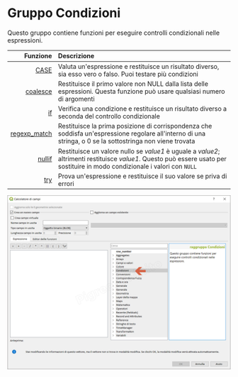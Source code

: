 # Gruppo Condizioni

Questo gruppo contiene funzioni per eseguire controlli condizionali nelle espressioni. 

| Funzione  | Descrizione|
|----------:|:-----------|
|[CASE](case.md)|	Valuta un'espressione e restituisce un risultato diverso, sia esso vero o falso. Puoi testare più condizioni|
|[coalesce](coalesce.md)|Restituisce il primo valore non NULL dalla lista delle espressioni. Questa funzione può usare qualsiasi numero di argomenti|
|[if](if.md)|	Verifica una condizione e restituisce un risultato diverso a seconda del controllo condizionale
|[regexp_match](regexp_match.md)|Restituisce la prima posizione di corrispondenza che soddisfa un'espressione regolare all'interno di una stringa, o 0 se la sottostringa non viene trovata|
|[nullif](nullif.md)|	Restituisce un valore nullo se _value1_ è uguale a _value2_; altrimenti restituisce _value1_. Questo può essere usato per sostituire in modo condizionale i valori con `NULL`|
|[try](try.md)|Prova un'espressione e restituisce il suo valore se priva di errori|


![](../../img/condizioni/gruppo_condizioni1.png)
